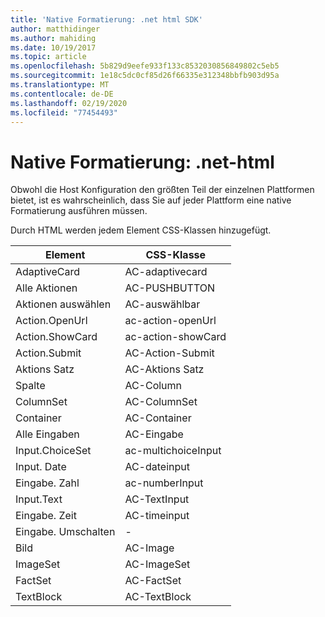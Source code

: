 ```yaml
---
title: 'Native Formatierung: .net html SDK'
author: matthidinger
ms.author: mahiding
ms.date: 10/19/2017
ms.topic: article
ms.openlocfilehash: 5b829d9eefe933f133c8532030856849802c5eb5
ms.sourcegitcommit: 1e18c5dc0cf85d26f66335e312348bbfb903d95a
ms.translationtype: MT
ms.contentlocale: de-DE
ms.lasthandoff: 02/19/2020
ms.locfileid: "77454493"
---
```

# <a name="native-styling---net-html"></a>Native Formatierung: .net-html

Obwohl die Host Konfiguration den größten Teil der einzelnen Plattformen bietet, ist es wahrscheinlich, dass Sie auf jeder Plattform eine native Formatierung ausführen müssen. 

Durch HTML werden jedem Element CSS-Klassen hinzugefügt.

| Element | CSS-Klasse |
|---|---|
| AdaptiveCard | AC-adaptivecard |
| Alle Aktionen | AC-PUSHBUTTON | 
| Aktionen auswählen | AC-auswählbar |
| Action.OpenUrl  | ac-action-openUrl |
| Action.ShowCard | ac-action-showCard |
| Action.Submit  | AC-Action-Submit  |
| Aktions Satz | AC-Aktions Satz |
| Spalte | AC-Column |
| ColumnSet | AC-ColumnSet |
| Container | AC-Container |
| Alle Eingaben | AC-Eingabe |
| Input.ChoiceSet | ac-multichoiceInput  |
| Input. Date | AC-dateinput |
| Eingabe. Zahl | ac-numberInput |
| Input.Text | AC-TextInput |
| Eingabe. Zeit | AC-timeinput |
| Eingabe. Umschalten| - |
| Bild  | AC-Image |
| ImageSet  | AC-ImageSet |
| FactSet | AC-FactSet |
| TextBlock  | AC-TextBlock |